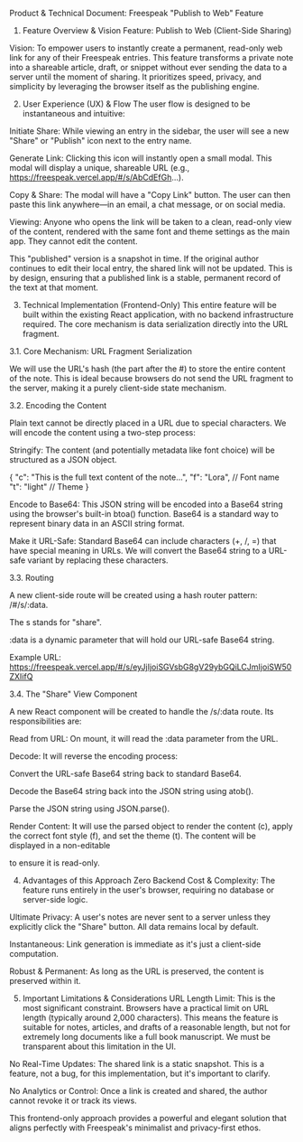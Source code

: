Product & Technical Document: Freespeak "Publish to Web" Feature
1. Feature Overview & Vision
Feature: Publish to Web (Client-Side Sharing)

Vision: To empower users to instantly create a permanent, read-only web link for any of their Freespeak entries. This feature transforms a private note into a shareable article, draft, or snippet without ever sending the data to a server until the moment of sharing. It prioritizes speed, privacy, and simplicity by leveraging the browser itself as the publishing engine.

2. User Experience (UX) & Flow
The user flow is designed to be instantaneous and intuitive:

Initiate Share: While viewing an entry in the sidebar, the user will see a new "Share" or "Publish" icon next to the entry name.

Generate Link: Clicking this icon will instantly open a small modal. This modal will display a unique, shareable URL (e.g., https://freespeak.vercel.app/#/s/AbCdEfGh...).

Copy & Share: The modal will have a "Copy Link" button. The user can then paste this link anywhere—in an email, a chat message, or on social media.

Viewing: Anyone who opens the link will be taken to a clean, read-only view of the content, rendered with the same font and theme settings as the main app. They cannot edit the content.

This "published" version is a snapshot in time. If the original author continues to edit their local entry, the shared link will not be updated. This is by design, ensuring that a published link is a stable, permanent record of the text at that moment.

3. Technical Implementation (Frontend-Only)
This entire feature will be built within the existing React application, with no backend infrastructure required. The core mechanism is data serialization directly into the URL fragment.

3.1. Core Mechanism: URL Fragment Serialization

We will use the URL's hash (the part after the #) to store the entire content of the note. This is ideal because browsers do not send the URL fragment to the server, making it a purely client-side state mechanism.

3.2. Encoding the Content

Plain text cannot be directly placed in a URL due to special characters. We will encode the content using a two-step process:

Stringify: The content (and potentially metadata like font choice) will be structured as a JSON object.

{
  "c": "This is the full text content of the note...",
  "f": "Lora", // Font name
  "t": "light" // Theme
}

Encode to Base64: This JSON string will be encoded into a Base64 string using the browser's built-in btoa() function. Base64 is a standard way to represent binary data in an ASCII string format.

Make it URL-Safe: Standard Base64 can include characters (+, /, =) that have special meaning in URLs. We will convert the Base64 string to a URL-safe variant by replacing these characters.

3.3. Routing

A new client-side route will be created using a hash router pattern: /#/s/:data.

The s stands for "share".

:data is a dynamic parameter that will hold our URL-safe Base64 string.

Example URL: https://freespeak.vercel.app/#/s/eyJjIjoiSGVsbG8gV29ybGQiLCJmIjoiSW50ZXIifQ

3.4. The "Share" View Component

A new React component will be created to handle the /s/:data route. Its responsibilities are:

Read from URL: On mount, it will read the :data parameter from the URL.

Decode: It will reverse the encoding process:

Convert the URL-safe Base64 string back to standard Base64.

Decode the Base64 string back into the JSON string using atob().

Parse the JSON string using JSON.parse().

Render Content: It will use the parsed object to render the content (c), apply the correct font style (f), and set the theme (t). The content will be displayed in a non-editable <div> to ensure it is read-only.

4. Advantages of this Approach
Zero Backend Cost & Complexity: The feature runs entirely in the user's browser, requiring no database or server-side logic.

Ultimate Privacy: A user's notes are never sent to a server unless they explicitly click the "Share" button. All data remains local by default.

Instantaneous: Link generation is immediate as it's just a client-side computation.

Robust & Permanent: As long as the URL is preserved, the content is preserved within it.

5. Important Limitations & Considerations
URL Length Limit: This is the most significant constraint. Browsers have a practical limit on URL length (typically around 2,000 characters). This means the feature is suitable for notes, articles, and drafts of a reasonable length, but not for extremely long documents like a full book manuscript. We must be transparent about this limitation in the UI.

No Real-Time Updates: The shared link is a static snapshot. This is a feature, not a bug, for this implementation, but it's important to clarify.

No Analytics or Control: Once a link is created and shared, the author cannot revoke it or track its views.

This frontend-only approach provides a powerful and elegant solution that aligns perfectly with Freespeak's minimalist and privacy-first ethos.